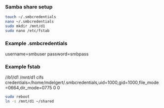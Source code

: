 ### Samba share setup

```bash
touch ~/.smbcredentials
nano ~/.smbcredentials
sudo mkdir /mnt/d1
sudo nano /etc/fstab
```

### Example .smbcredentials
username=smbuser
password=smbpass

### Example fstab
//b1/d1 /mnt/d1 cifs credentials=/home/mdelgert/.smbcredentials,uid=1000,gid=1000,file_mode=0664,dir_mode=0775 0 0

```bash
sudo reboot
ln -s /mnt/d1 ~/shared
```